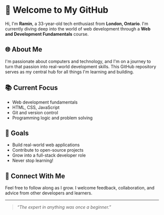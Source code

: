 # 👋 Welcome to My GitHub

Hi, I'm **Ramin**, a 33-year-old tech enthusiast from **London, Ontario**. I'm currently diving deep into the world of web development through a **Web and Development Fundamentals** course.

## 🌐 About Me

I'm passionate about computers and technology, and I'm on a journey to turn that passion into real-world development skills. This GitHub repository serves as my central hub for all things I'm learning and building.

## 📚 Current Focus

- Web development fundamentals
- HTML, CSS, JavaScript
- Git and version control
- Programming logic and problem solving

## 🚀 Goals

- Build real-world web applications
- Contribute to open-source projects
- Grow into a full-stack developer role
- Never stop learning!

## 🔗 Connect With Me

Feel free to follow along as I grow. I welcome feedback, collaboration, and advice from other developers and learners.

---
> _“The expert in anything was once a beginner.”_
